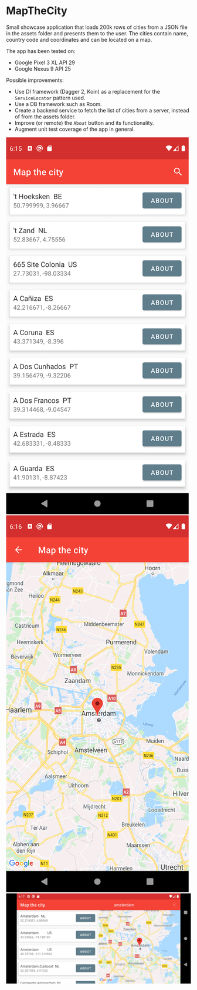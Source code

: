 # MapTheCity

Small showcase application that loads 200k rows of cities from a JSON file in the assets folder and presents them to the user.
The cities contain name, country code and coordinates and can be located on a map.

The app has been tested on:

- Google Pixel 3 XL API 29
- Google Nexus 9 API 25

Possible improvements:

- Use DI framework (Dagger 2, Koin) as a replacement for the `ServiceLocator` pattern used.
- Use a DB framework such as Room.
- Create a backend service to fetch the list of cities from a server, instead of from the assets folder.
- Improve (or remote) the `About` button and its functionality.
- Augment unit test coverage of the app in general.

![](https://github.com/noloman/MapTheCity/blob/master/art/portrait_list.png)
![](https://github.com/noloman/MapTheCity/blob/master/art/portrait_map.png)
![](https://github.com/noloman/MapTheCity/blob/master/art/landscape.png)

